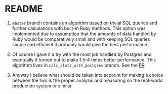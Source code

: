 # README

1. `master` branch contains an algorithm based on trivial SQL queries and further calculations with built-in Ruby methods. This option was implemented due to assumption that the amounts of data handled by Ruby would be comparatively small and with keeping SQL queries simple and efficient it probably would give the best performance.

2. Of course I gave it a try with the most job handled by Postgres and eventually it turned out to make 1.5-4 times better performance. This algorithm lives in `calc_slots_with_postgres` branch. See the [PR](https://github.com/v-tsvid/dl_t/pull/1) 

3. Anyway I believe what should be taken into account for making a choice between the two is the proper analysis and measuring on the real-world production system or similar. 

